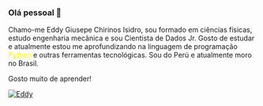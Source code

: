 ### Olá pessoal 👋

Chamo-me Eddy Giusepe Chirinos Isidro, sou formado em ciências físicas, estudo engenharia mecânica e sou Cientista de Dados Jr. Gosto de estudar e atualmente estou me aprofundizando na linguagem de programação <font color="yellow">Python</font> e outras ferramentas tecnológicas. Sou do Perú e atualmente moro no Brasil.

Gosto muito de aprender!

[![Eddy](![image](https://user-images.githubusercontent.com/69597971/133535417-bc5020dd-7040-4a87-8a77-7dca95cd4539.png)
)](https://www.linkedin.com/in/eddy-giusepe-chirinos-isidro-85a43a42/)


